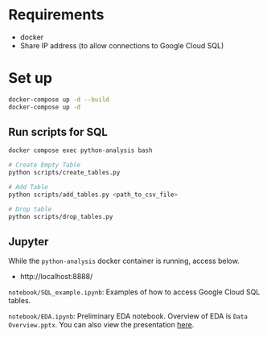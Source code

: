 # Requirements

- docker
- Share IP address (to allow connections to Google Cloud SQL)

# Set up

```bash
docker-compose up -d --build
docker-compose up -d
```

## Run scripts for SQL

```bash
docker compose exec python-analysis bash

# Create Empty Table
python scripts/create_tables.py

# Add Table
python scripts/add_tables.py <path_to_csv_file>

# Drop table
python scripts/drop_tables.py

```

## Jupyter

While the `python-analysis` docker container is running, access below.

- http://localhost:8888/

`notebook/SQL_example.ipynb`: Examples of how to access Google Cloud SQL tables.

`notebook/EDA.ipynb`: Preliminary EDA notebook. Overview of EDA is `Data Overview.pptx`. You can also view the presentation [here](https://drive.google.com/file/d/1cQC2qFzZL9SyHa5Df0y0KBU9iwks6J8k/view?usp=sharing).